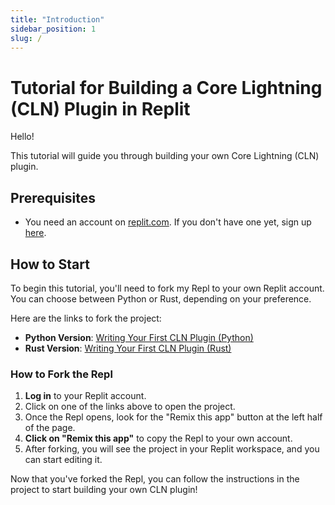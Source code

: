 ```yaml
---
title: "Introduction"
sidebar_position: 1
slug: /
---
```


# Tutorial for Building a Core Lightning (CLN) Plugin in Replit

Hello!

This tutorial will guide you through building your own Core Lightning (CLN) plugin.

## Prerequisites

- You need an account on [replit.com](https://replit.com/). If you don't have one yet, sign up [here](https://replit.com/signup).

## How to Start

To begin this tutorial, you'll need to fork my Repl to your own Replit account. You can choose between Python or Rust, depending on your preference.

Here are the links to fork the project:

- **Python Version**: [Writing Your First CLN Plugin (Python)](https://replit.com/@chrisguida1/Writing-Your-First-CLN-Plugin)
- **Rust Version**: [Writing Your First CLN Plugin (Rust)](https://replit.com/@chrisguida1/Writing-Your-First-CLN-Plugin-Rust-version)

### How to Fork the Repl

1. **Log in** to your Replit account.
2. Click on one of the links above to open the project.
3. Once the Repl opens, look for the "Remix this app" button at the left half of the page.
4. **Click on "Remix this app"** to copy the Repl to your own account.
5. After forking, you will see the project in your Replit workspace, and you can start editing it.

Now that you've forked the Repl, you can follow the instructions in the project to start building your own CLN plugin!
